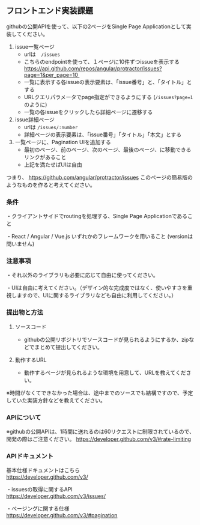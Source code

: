 ## フロントエンド実装課題

githubの公開APIを使って、以下の2ページをSingle Page Applicationとして実装してください。

1. issue一覧ページ
    - urlは　`/issues`
    - こちらのendpointを使って、１ページに10件ずつissueを表示する　 https://api.github.com/repos/angular/protractor/issues?page=1&per_page=10 
    - 一覧に表示する各issueの表示要素は、「issue番号」と、「タイトル」とする
    - URLクエリパラメータでpage指定ができるようにする (`/issues?page=1` のように)
    - 一覧の各issueをクリックしたら詳細ページに遷移する
2. issue詳細ページ
    - urlは `/issues/:number`
    - 詳細ページの表示要素は、「issue番号」「タイトル」「本文」とする
3. 一覧ページに、Pagination UIを追加する
    - 最初のページ、前のページ、次のページ、最後のページ、に移動できるリンクがあること
    - 上記を満たせばUIは自由

つまり、
https://github.com/angular/protractor/issues
このページの簡易版のようなものを作ると考えてください。

### 条件

・クライアントサイドでroutingを処理する、Single Page Applicationであること

・React / Angular / Vue.js いずれかのフレームワークを用いること (versionは問いません)


### 注意事項

・それ以外のライブラリも必要に応じて自由に使ってください。

・UIは自由に考えてください。（デザイン的な完成度ではなく、使いやすさを重視しますので、UIに関するライブラリなども自由に利用してください。）


### 提出物と方法

1. ソースコード
    - githubの公開リポジトリでソースコードが見られるようにするか、zipなどでまとめて提出してください。

2. 動作するURL
    - 動作するページが見られるような環境を用意して、URLを教えてください。

※時間がなくてできなかった場合は、途中までのソースでも結構ですので、予定していた実装方針などを教えてください。


### APIについて

※githubの公開APIは、1時間に送れるのは60リクエストに制限されているので、開発の際はご注意ください。
https://developer.github.com/v3/#rate-limiting


### APIドキュメント

基本仕様ドキュメントはこちら  
https://developer.github.com/v3/

・issuesの取得に関するAPI  
https://developer.github.com/v3/issues/

・ページングに関する仕様  
https://developer.github.com/v3/#pagination
